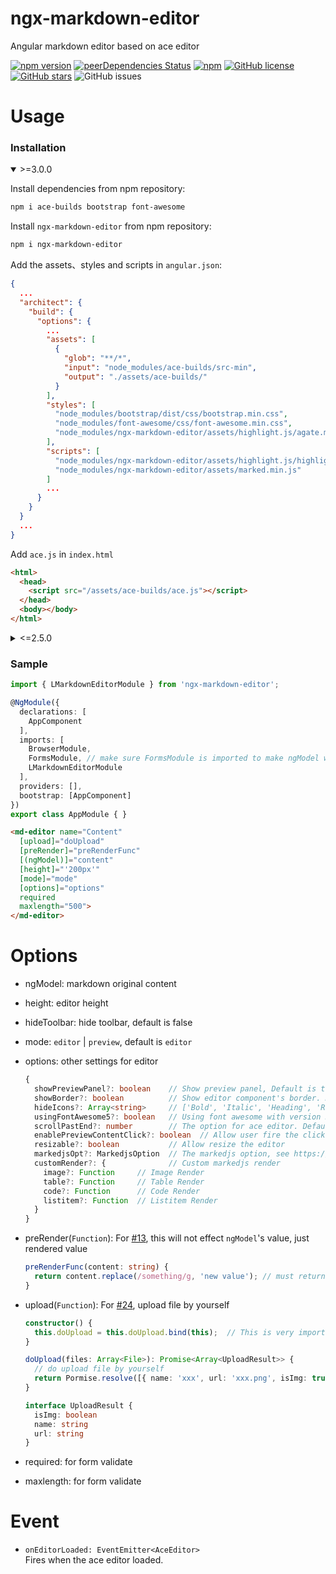 # ngx-markdown-editor
Angular markdown editor based on ace editor

[![npm version](https://img.shields.io/npm/v/ngx-markdown-editor?color=rgb%2868%2C%20204%2C%2017%29)](https://badge.fury.io/js/ngx-markdown-editor)
[![peerDependencies Status](https://david-dm.org/lon-yang/ngx-markdown-editor/peer-status.svg)](https://david-dm.org/lon-yang/ngx-markdown-editor?type=peer)
[![npm](https://img.shields.io/npm/dm/ngx-markdown-editor?color=rgb%2868%2C%20204%2C%2017%29)](https://www.npmjs.com/package/ngx-markdown-editor)
[![GitHub license](https://img.shields.io/github/license/lon-yang/ngx-markdown-editor?color=rgb%2868%2C%20204%2C%2017%29)](https://github.com/lon-yang/ngx-markdown-editor/blob/master/LICENSE)
[![GitHub stars](https://img.shields.io/github/stars/lon-yang/ngx-markdown-editor?color=rgb%252868%252C%2520204%252C%252017%2529)](https://github.com/lon-yang/ngx-markdown-editor/stargazers)
![GitHub issues](https://img.shields.io/github/issues-raw/lon-yang/ngx-markdown-editor?color=rgb%2868%2C%20204%2C%2017%29)

# Usage

### Installation

<details open>
<summary>>=3.0.0</summary>
<p></p>
Install dependencies from npm repository:
  
```bash
npm i ace-builds bootstrap font-awesome
```

Install `ngx-markdown-editor` from npm repository:

```bash
npm i ngx-markdown-editor
```

Add the assets、styles and scripts in `angular.json`:
```json
{
  ...
  "architect": {
    "build": {
      "options": {
        ...
        "assets": [
          {
            "glob": "**/*",
            "input": "node_modules/ace-builds/src-min",
            "output": "./assets/ace-builds/"
          }
        ],
        "styles": [
          "node_modules/bootstrap/dist/css/bootstrap.min.css",
          "node_modules/font-awesome/css/font-awesome.min.css",
          "node_modules/ngx-markdown-editor/assets/highlight.js/agate.min.css"
        ],
        "scripts": [
          "node_modules/ngx-markdown-editor/assets/highlight.js/highlight.min.js",
          "node_modules/ngx-markdown-editor/assets/marked.min.js"
        ]
        ...
      }
    }
  }
  ...    
}
```

Add `ace.js` in `index.html`
```html
<html>
  <head>
    <script src="/assets/ace-builds/ace.js"></script>
  </head>
  <body></body>
</html>
```
</details>

<details>
<summary><=2.5.0</summary>
<p></p>
Install dependencies from npm repository:

```bash
npm i brace bootstrap font-awesome
```

Install `ngx-markdown-editor` from npm repository:
```bash
npm i ngx-markdown-editor
```

Add the styles and scripts in `angular.json`:
```json
{
  ...
  "architect": {
    "build": {
      "options": {
        ...
        "styles": [
          "node_modules/bootstrap/dist/css/bootstrap.min.css",
          "node_modules/font-awesome/css/font-awesome.min.css",
          "node_modules/ngx-markdown-editor/assets/highlight.js/agate.min.css"
        ],
        "scripts": [
          "node_modules/ngx-markdown-editor/assets/highlight.js/highlight.min.js",
          "node_modules/ngx-markdown-editor/assets/marked.min.js"
        ]
        ...
      }
    }
  }
  ...    
}
```

Import `brace` in `polyfills.ts`

```ts
import 'brace';
import 'brace/mode/markdown';
```
</details>

### Sample

```ts
import { LMarkdownEditorModule } from 'ngx-markdown-editor';

@NgModule({
  declarations: [
    AppComponent
  ],
  imports: [
    BrowserModule,
    FormsModule, // make sure FormsModule is imported to make ngModel work
    LMarkdownEditorModule
  ],
  providers: [],
  bootstrap: [AppComponent]
})
export class AppModule { }
```
```html
<md-editor name="Content" 
  [upload]="doUpload" 
  [preRender]="preRenderFunc" 
  [(ngModel)]="content" 
  [height]="'200px'" 
  [mode]="mode" 
  [options]="options" 
  required 
  maxlength="500">
</md-editor>
```

# Options
- ngModel: markdown original content
- height: editor height
- hideToolbar: hide toolbar, default is false
- mode: `editor` | `preview`, default is `editor`
- options: other settings for editor
  ```ts
  {  
    showPreviewPanel?: boolean    // Show preview panel, Default is true
    showBorder?: boolean          // Show editor component's border. Default is true
    hideIcons?: Array<string>     // ['Bold', 'Italic', 'Heading', 'Refrence', 'Link', 'Image', 'Ul', 'Ol', 'Code', 'TogglePreview', 'FullScreen']. Default is empty
    usingFontAwesome5?: boolean   // Using font awesome with version 5, Default is false
    scrollPastEnd?: number        // The option for ace editor. Default is 0
    enablePreviewContentClick?: boolean  // Allow user fire the click event on the preview panel, like href etc. Default is false
    resizable?: boolean           // Allow resize the editor
    markedjsOpt?: MarkedjsOption  // The markedjs option, see https://marked.js.org/#/USING_ADVANCED.md#options
    customRender?: {              // Custom markedjs render
      image?: Function     // Image Render
      table?: Function     // Table Render
      code?: Function      // Code Render
      listitem?: Function  // Listitem Render
    }
  }
  ```
- preRender(`Function`): For [#13](https://github.com/lon-yang/ngx-markdown-editor/issues/13), this will not effect `ngModel`'s value, just rendered value
  ```ts
  preRenderFunc(content: string) {
    return content.replace(/something/g, 'new value'); // must return a string
  }
  ```
- upload(`Function`): For [#24](https://github.com/lon-yang/ngx-markdown-editor/issues/24), upload file by yourself
  ```ts
  constructor() {
    this.doUpload = this.doUpload.bind(this);  // This is very important.
  }
  
  doUpload(files: Array<File>): Promise<Array<UploadResult>> {
    // do upload file by yourself
    return Pormise.resolve([{ name: 'xxx', url: 'xxx.png', isImg: true }]);
  }
  
  interface UploadResult {
    isImg: boolean
    name: string
    url: string
  }
  ```

- required: for form validate
- maxlength: for form validate

# Event
- `onEditorLoaded: EventEmitter<AceEditor>`   
Fires when the ace editor loaded.
